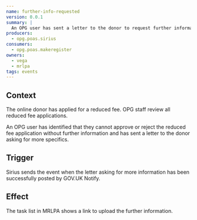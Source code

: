 ```yaml
---
name: further-info-requested
version: 0.0.1
summary: |
  An OPG user has sent a letter to the donor to request further information to support their application to pay a reduced fee
producers:
  - opg.poas.sirius
consumers:
  - opg.poas.makeregister
owners:
  - vega
  - mrlpa
tags: events
---
```


## Context

The online donor has applied for a reduced fee. OPG staff review all reduced fee applications.

An OPG user has identified that they cannot approve or reject the reduced fee application without further information and has sent a letter to the donor asking for more specifics.

## Trigger

Sirius sends the event when the letter asking for more information has been successfully posted by GOV.UK Notify.

## Effect

The task list in MRLPA shows a link to upload the further information.

<NodeGraph title="Consumer / Producer Diagram" />

<EventExamples />

<Schema />
